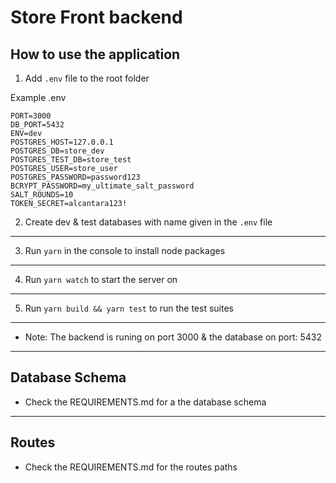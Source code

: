 # Store Front backend

## How to use the application

1. Add `.env` file to the root folder

Example .env

```
PORT=3000
DB_PORT=5432
ENV=dev
POSTGRES_HOST=127.0.0.1
POSTGRES_DB=store_dev
POSTGRES_TEST_DB=store_test
POSTGRES_USER=store_user
POSTGRES_PASSWORD=password123
BCRYPT_PASSWORD=my_ultimate_salt_password
SALT_ROUNDS=10
TOKEN_SECRET=alcantara123!

```

2. Create dev & test databases with name given in the `.env` file

---

3. Run `yarn` in the console to install node packages

---

4. Run `yarn watch` to start the server on

---

5. Run `yarn build && yarn test` to run the test suites

---

- Note: The backend is runing on port 3000 & the database on port: 5432

---

## Database Schema

- Check the REQUIREMENTS.md for a the database schema

---

## Routes

- Check the REQUIREMENTS.md for the routes paths
